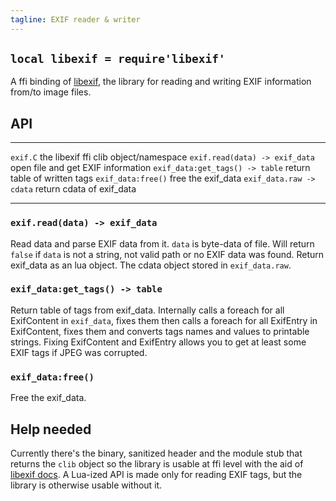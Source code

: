 ```yaml
---
tagline: EXIF reader & writer
---
```


## `local libexif = require'libexif'`

A ffi binding of [libexif][libexif site], the library for reading and writing
EXIF information from/to image files.

## API

------------------------------------ -----------------------------------------
`exif.C`                             the libexif ffi clib object/namespace
`exif.read(data) -> exif_data`       open file and get EXIF information
`exif_data:get_tags() -> table`      return table of written tags
`exif_data:free()`                   free the exif_data
`exif_data.raw -> cdata`             return cdata of exif_data
------------------------------------ -----------------------------------------

### `exif.read(data) -> exif_data`

Read data and parse EXIF data from it.
`data` is byte-data of file.
Will return `false` if `data` is not a string, not valid path or no EXIF data was found.
Return exif_data as an lua object. The cdata object stored in `exif_data.raw`.

### `exif_data:get_tags() -> table`

Return table of tags from exif_data.
Internally calls a foreach for all ExifContent in `exif_data`, fixes them then calls a foreach for all ExifEntry in ExifContent, fixes them and converts tags names and values to printable strings.
Fixing ExifContent and ExifEntry allows you to get at least some EXIF tags if JPEG was corrupted.

### `exif_data:free()`

Free the exif_data.

## Help needed

Currently there's the binary, sanitized header and the module stub that
returns the `clib` object so the library is usable at ffi level with the aid
of [libexif docs]. A Lua-ized API is made only for reading EXIF tags, but the library is otherwise usable without it.

[libexif site]:   http://libexif.sourceforge.net/
[libexif docs]:   http://libexif.sourceforge.net/api/
